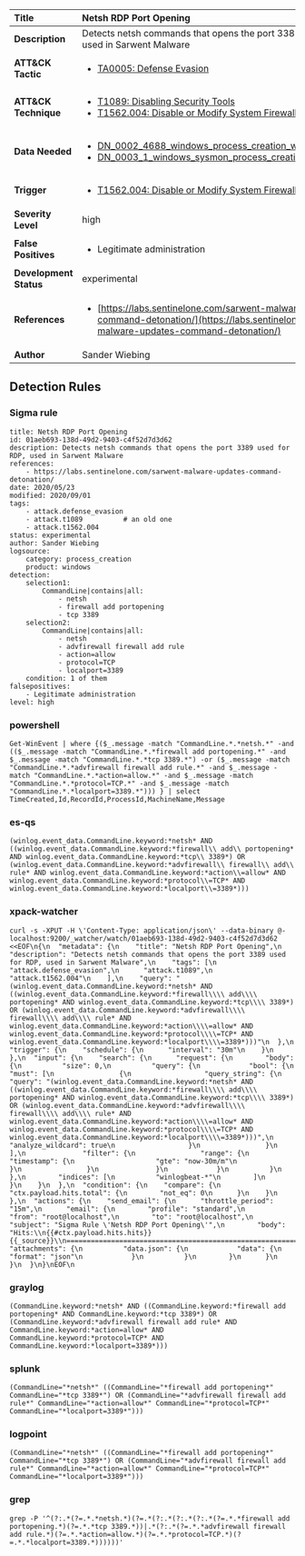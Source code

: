 | Title                    | Netsh RDP Port Opening       |
|:-------------------------|:------------------|
| **Description**          | Detects netsh commands that opens the port 3389 used for RDP, used in Sarwent Malware |
| **ATT&amp;CK Tactic**    |  <ul><li>[TA0005: Defense Evasion](https://attack.mitre.org/tactics/TA0005)</li></ul>  |
| **ATT&amp;CK Technique** | <ul><li>[T1089: Disabling Security Tools](https://attack.mitre.org/techniques/T1089)</li><li>[T1562.004: Disable or Modify System Firewall](https://attack.mitre.org/techniques/T1562.004)</li></ul>  |
| **Data Needed**          | <ul><li>[DN_0002_4688_windows_process_creation_with_commandline](../Data_Needed/DN_0002_4688_windows_process_creation_with_commandline.md)</li><li>[DN_0003_1_windows_sysmon_process_creation](../Data_Needed/DN_0003_1_windows_sysmon_process_creation.md)</li></ul>  |
| **Trigger**              | <ul><li>[T1562.004: Disable or Modify System Firewall](../Triggers/T1562.004.md)</li></ul>  |
| **Severity Level**       | high |
| **False Positives**      | <ul><li>Legitimate administration</li></ul>  |
| **Development Status**   | experimental |
| **References**           | <ul><li>[https://labs.sentinelone.com/sarwent-malware-updates-command-detonation/](https://labs.sentinelone.com/sarwent-malware-updates-command-detonation/)</li></ul>  |
| **Author**               | Sander Wiebing |


## Detection Rules

### Sigma rule

```
title: Netsh RDP Port Opening
id: 01aeb693-138d-49d2-9403-c4f52d7d3d62
description: Detects netsh commands that opens the port 3389 used for RDP, used in Sarwent Malware
references:
    - https://labs.sentinelone.com/sarwent-malware-updates-command-detonation/
date: 2020/05/23
modified: 2020/09/01
tags:
    - attack.defense_evasion
    - attack.t1089          # an old one
    - attack.t1562.004
status: experimental
author: Sander Wiebing
logsource:
    category: process_creation
    product: windows
detection:
    selection1:
        CommandLine|contains|all:
            - netsh
            - firewall add portopening
            - tcp 3389
    selection2:
        CommandLine|contains|all:
            - netsh
            - advfirewall firewall add rule
            - action=allow
            - protocol=TCP
            - localport=3389
    condition: 1 of them
falsepositives:
    - Legitimate administration
level: high

```





### powershell
    
```
Get-WinEvent | where {($_.message -match "CommandLine.*.*netsh.*" -and (($_.message -match "CommandLine.*.*firewall add portopening.*" -and $_.message -match "CommandLine.*.*tcp 3389.*") -or ($_.message -match "CommandLine.*.*advfirewall firewall add rule.*" -and $_.message -match "CommandLine.*.*action=allow.*" -and $_.message -match "CommandLine.*.*protocol=TCP.*" -and $_.message -match "CommandLine.*.*localport=3389.*"))) } | select TimeCreated,Id,RecordId,ProcessId,MachineName,Message
```


### es-qs
    
```
(winlog.event_data.CommandLine.keyword:*netsh* AND ((winlog.event_data.CommandLine.keyword:*firewall\\ add\\ portopening* AND winlog.event_data.CommandLine.keyword:*tcp\\ 3389*) OR (winlog.event_data.CommandLine.keyword:*advfirewall\\ firewall\\ add\\ rule* AND winlog.event_data.CommandLine.keyword:*action\\=allow* AND winlog.event_data.CommandLine.keyword:*protocol\\=TCP* AND winlog.event_data.CommandLine.keyword:*localport\\=3389*)))
```


### xpack-watcher
    
```
curl -s -XPUT -H \'Content-Type: application/json\' --data-binary @- localhost:9200/_watcher/watch/01aeb693-138d-49d2-9403-c4f52d7d3d62 <<EOF\n{\n  "metadata": {\n    "title": "Netsh RDP Port Opening",\n    "description": "Detects netsh commands that opens the port 3389 used for RDP, used in Sarwent Malware",\n    "tags": [\n      "attack.defense_evasion",\n      "attack.t1089",\n      "attack.t1562.004"\n    ],\n    "query": "(winlog.event_data.CommandLine.keyword:*netsh* AND ((winlog.event_data.CommandLine.keyword:*firewall\\\\ add\\\\ portopening* AND winlog.event_data.CommandLine.keyword:*tcp\\\\ 3389*) OR (winlog.event_data.CommandLine.keyword:*advfirewall\\\\ firewall\\\\ add\\\\ rule* AND winlog.event_data.CommandLine.keyword:*action\\\\=allow* AND winlog.event_data.CommandLine.keyword:*protocol\\\\=TCP* AND winlog.event_data.CommandLine.keyword:*localport\\\\=3389*)))"\n  },\n  "trigger": {\n    "schedule": {\n      "interval": "30m"\n    }\n  },\n  "input": {\n    "search": {\n      "request": {\n        "body": {\n          "size": 0,\n          "query": {\n            "bool": {\n              "must": [\n                {\n                  "query_string": {\n                    "query": "(winlog.event_data.CommandLine.keyword:*netsh* AND ((winlog.event_data.CommandLine.keyword:*firewall\\\\ add\\\\ portopening* AND winlog.event_data.CommandLine.keyword:*tcp\\\\ 3389*) OR (winlog.event_data.CommandLine.keyword:*advfirewall\\\\ firewall\\\\ add\\\\ rule* AND winlog.event_data.CommandLine.keyword:*action\\\\=allow* AND winlog.event_data.CommandLine.keyword:*protocol\\\\=TCP* AND winlog.event_data.CommandLine.keyword:*localport\\\\=3389*)))",\n                    "analyze_wildcard": true\n                  }\n                }\n              ],\n              "filter": {\n                "range": {\n                  "timestamp": {\n                    "gte": "now-30m/m"\n                  }\n                }\n              }\n            }\n          }\n        },\n        "indices": [\n          "winlogbeat-*"\n        ]\n      }\n    }\n  },\n  "condition": {\n    "compare": {\n      "ctx.payload.hits.total": {\n        "not_eq": 0\n      }\n    }\n  },\n  "actions": {\n    "send_email": {\n      "throttle_period": "15m",\n      "email": {\n        "profile": "standard",\n        "from": "root@localhost",\n        "to": "root@localhost",\n        "subject": "Sigma Rule \'Netsh RDP Port Opening\'",\n        "body": "Hits:\\n{{#ctx.payload.hits.hits}}{{_source}}\\n================================================================================\\n{{/ctx.payload.hits.hits}}",\n        "attachments": {\n          "data.json": {\n            "data": {\n              "format": "json"\n            }\n          }\n        }\n      }\n    }\n  }\n}\nEOF\n
```


### graylog
    
```
(CommandLine.keyword:*netsh* AND ((CommandLine.keyword:*firewall add portopening* AND CommandLine.keyword:*tcp 3389*) OR (CommandLine.keyword:*advfirewall firewall add rule* AND CommandLine.keyword:*action=allow* AND CommandLine.keyword:*protocol=TCP* AND CommandLine.keyword:*localport=3389*)))
```


### splunk
    
```
(CommandLine="*netsh*" ((CommandLine="*firewall add portopening*" CommandLine="*tcp 3389*") OR (CommandLine="*advfirewall firewall add rule*" CommandLine="*action=allow*" CommandLine="*protocol=TCP*" CommandLine="*localport=3389*")))
```


### logpoint
    
```
(CommandLine="*netsh*" ((CommandLine="*firewall add portopening*" CommandLine="*tcp 3389*") OR (CommandLine="*advfirewall firewall add rule*" CommandLine="*action=allow*" CommandLine="*protocol=TCP*" CommandLine="*localport=3389*")))
```


### grep
    
```
grep -P '^(?:.*(?=.*.*netsh.*)(?=.*(?:.*(?:.*(?:.*(?=.*.*firewall add portopening.*)(?=.*.*tcp 3389.*))|.*(?:.*(?=.*.*advfirewall firewall add rule.*)(?=.*.*action=allow.*)(?=.*.*protocol=TCP.*)(?=.*.*localport=3389.*))))))'
```



